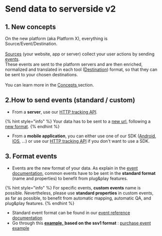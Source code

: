 # Send data to serverside v2

## 1. New concepts

On the new platform (aka Platform X), everything is Source/Event/Destination.\
\
[Sources](./#source) (your website, app or server) collect your user actions by sending [events](./#event).\
These events are sent to the platform servers and are then enriched, normalized and translated in each tool ([Destination](./#destinations)) format, so that they can be sent to your chosen destinations.\
\
You can learn more in the [Concepts ](../../../../concepts/)section.

## 2.How to send events (standard / custom)

* From a **server**, use our [HTTP tracking API](../../../../../features/sources/sources-catalog/http-tracking-api.md).

{% hint style="info" %}
Your data has to be sent to a [new url](../../../../../features/sources/sources-catalog/http-tracking-api.md#track), following a [new format](./#3.-format-events).
{% endhint %}

* From a **mobile application**, you can either use one of our SDK ([Android](../../../../../features/sources/sources-catalog/android.md), [IOS](../../../../../features/sources/sources-catalog/ios.md), ...) or use our  [HTTP tracking API](https://community.commandersact.com/platform-x/features/integrations/sources/sources-catalog/http-tracking-api) if you don't want to use a SDK.

## 3. Format events

* Events are the new format of your data. As explain in the [event documentation](../../../../../developers/tracking/about-events/), common events have to be sent in the **standard format** (name and properties) to benefit from plug\&play features.

{% hint style="info" %}
For specific events, **custom events** name is possible. Nevertheless, please use **standard properties** in custom events, as far as possible, to benefit from automatic mapping, automatic QA, and plug\&play features.
{% endhint %}

* Standard event format can be found in our [event reference documentation](https://community.commandersact.com/platform-x/developers/tracking/events-reference)
* Go through this [**example,** ](purchase-event-example-ssv1-to-ssv2.md)**based on the ssv1 format** :  [purchase event example](purchase-event-example-ssv1-to-ssv2.md)

